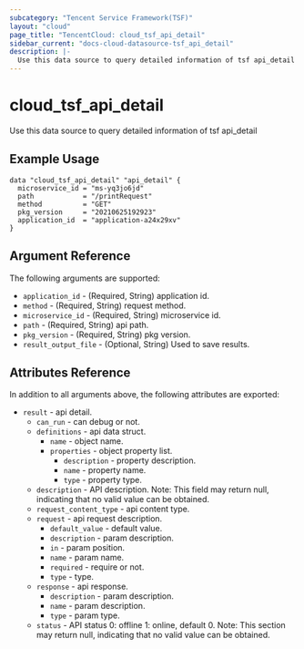 ```yaml
---
subcategory: "Tencent Service Framework(TSF)"
layout: "cloud"
page_title: "TencentCloud: cloud_tsf_api_detail"
sidebar_current: "docs-cloud-datasource-tsf_api_detail"
description: |-
  Use this data source to query detailed information of tsf api_detail
---
```


# cloud_tsf_api_detail

Use this data source to query detailed information of tsf api_detail

## Example Usage

```hcl
data "cloud_tsf_api_detail" "api_detail" {
  microservice_id = "ms-yq3jo6jd"
  path            = "/printRequest"
  method          = "GET"
  pkg_version     = "20210625192923"
  application_id  = "application-a24x29xv"
}
```

## Argument Reference

The following arguments are supported:

* `application_id` - (Required, String) application id.
* `method` - (Required, String) request method.
* `microservice_id` - (Required, String) microservice id.
* `path` - (Required, String) api path.
* `pkg_version` - (Required, String) pkg version.
* `result_output_file` - (Optional, String) Used to save results.

## Attributes Reference

In addition to all arguments above, the following attributes are exported:

* `result` - api detail.
  * `can_run` - can debug or not.
  * `definitions` - api data struct.
    * `name` - object name.
    * `properties` - object property list.
      * `description` - property description.
      * `name` - property name.
      * `type` - property type.
  * `description` - API description. Note: This field may return null, indicating that no valid value can be obtained.
  * `request_content_type` - api content type.
  * `request` - api request description.
    * `default_value` - default value.
    * `description` - param description.
    * `in` - param position.
    * `name` - param name.
    * `required` - require or not.
    * `type` - type.
  * `response` - api response.
    * `description` - param description.
    * `name` - param description.
    * `type` - param type.
  * `status` - API status 0: offline 1: online, default 0. Note: This section may return null, indicating that no valid value can be obtained.


